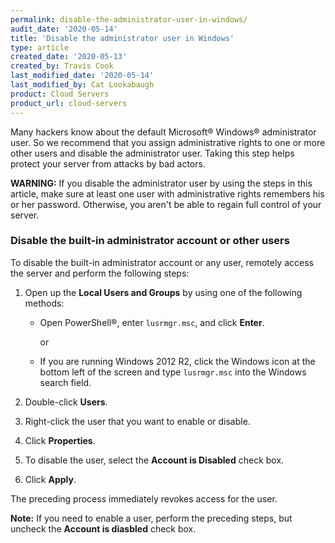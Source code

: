 ```yaml
---
permalink: disable-the-administrator-user-in-windows/
audit_date: '2020-05-14'
title: 'Disable the administrator user in Windows'
type: article
created_date: '2020-05-13'
created_by: Travis Cook
last_modified_date: '2020-05-14'
last_modified_by: Cat Lookabaugh
product: Cloud Servers
product_url: cloud-servers
---
```


Many hackers know about the default Microsoft&reg; Windows&reg; administrator user. So
we recommend that you assign administrative rights to one or more other users and disable the
administrator user. Taking this step helps protect your server from attacks by bad actors.

**WARNING:** If you disable the administrator user by using the steps in this article,
make sure at least one user with administrative rights remembers his or her password. Otherwise,
you aren't be able to regain full control of your server.

### Disable the built-in administrator account or other users

To disable the built-in administrator account or any user, remotely access the server and perform the
following steps:

1. Open up the **Local Users and Groups** by using one of the following methods:

    - Open PowerShell&reg;, enter `lusrmgr.msc`, and click **Enter**.
       
      or
       
    - If you are running Windows 2012 R2, click the Windows icon at the bottom left of the screen and
      type `lusrmgr.msc` into the Windows search field.

2. Double-click **Users**.

3. Right-click the user that you want to enable or disable.

4. Click **Properties**.

5. To disable the user, select the **Account is Disabled** check box.

6. Click **Apply**.

The preceding process immediately revokes access for the user.

**Note:** If you need to enable a user, perform the preceding steps, but uncheck the
**Account is diasbled** check box.
